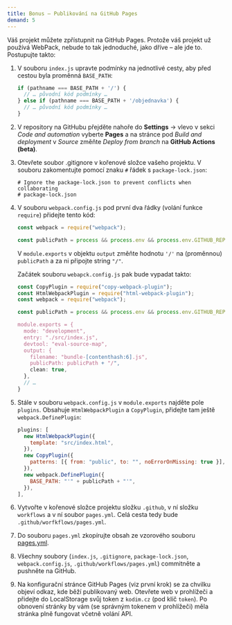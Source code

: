 ```yaml
---
title: Bonus – Publikování na GitHub Pages
demand: 5
---
```


Váš projekt můžete zpřístupnit na GitHub Pages. Protože váš projekt už používá WebPack, nebude to tak jednoduché, jako dříve – ale jde to. Postupujte takto:

1. V souboru `index.js` upravte podmínky na jednotlivé cesty, aby před cestou byla proměnná `BASE_PATH`:
   ```js
   if (pathname === BASE_PATH + '/') {
     // … původní kód podmínky …
   } else if (pathname === BASE_PATH + '/objednavka') {
     // … původní kód podmínky …
   }
   ```
1. V repository na GitHubu přejděte nahoře do **Settings** → vlevo v sekci _Code and automation_ vyberte **Pages** a na stránce pod _Build and deployment_ v _Source_ změňte _Deploy from branch_ na **GitHub Actions (beta)**.
1. Otevřete soubor .gitignore v kořenové složce vašeho projektu. V souboru zakomentujte pomocí znaku `#` řádek s `package-lock.json`:
   ```plain
   # Ignore the package-lock.json to prevent conflicts when collaborating
   # package-lock.json
   ```
1. V souboru `webpack.config.js` pod první dva řádky (volání funkce `require`) přidejte tento kód:

   ```js
   const webpack = require("webpack");

   const publicPath = process && process.env && process.env.GITHUB_REPOSITORY ? "/"+process.env.GITHUB_REPOSITORY.split(/)[1] : ""
   ```

   V `module.exports` v objektu `output` změňte hodnotu `'/'` na (proměnnou) `publicPath` a za ni připojte string `"/"`.

   Začátek souboru `webapck.config.js` pak bude vypadat takto:

   ```js
   const CopyPlugin = require("copy-webpack-plugin");
   const HtmlWebpackPlugin = require("html-webpack-plugin");
   const webpack = require("webpack");

   const publicPath = process && process.env && process.env.GITHUB_REPOSITORY ? "/"+process.env.GITHUB_REPOSITORY.split(/)[1] : ""

   module.exports = {
     mode: "development",
     entry: "./src/index.js",
     devtool: "eval-source-map",
     output: {
       filename: "bundle-[contenthash:6].js",
       publicPath: publicPath + "/",
       clean: true,
     },
     // …
   }
   ```

1. Stále v souboru `webpack.config.js` v `module.exports` najděte pole `plugins`. Obsahuje `HtmlWebpackPlugin` a `CopyPlugin`, přidejte tam ještě `webpack.DefinePlugin`:

   ```js
   plugins: [
     new HtmlWebpackPlugin({
       template: "src/index.html",
     }),
     new CopyPlugin({
       patterns: [{ from: "public", to: "", noErrorOnMissing: true }],
     }),
     new webpack.DefinePlugin({
       BASE_PATH: "'" + publicPath + "'",
     }),
   ],
   ```

1. Vytvořte v kořenové složce projektu složku `.github`, v ní složku `workflows` a v ní soubor `pages.yml`. Celá cesta tedy bude `.github/worfkflows/pages.yml`.
1. Do souboru `pages.yml` zkopírujte obsah ze vzorového souboru [pages.yml](https://github.com/FilipJirsak/cafelora-reseni/blob/main/.github/workflows/pages.yml).

1. Všechny soubory (`index.js`, `.gitignore`, `package-lock.json`, `webpack.config.js`, `.github/workflows/pages.yml`) commitněte a pushněte na GitHub.

1. Na konfigurační stránce GitHub Pages (viz první krok) se za chvilku objeví odkaz, kde běží publikovaný web. Otevřete web v prohlížeči a přidejte do LocalStorage svůj token z `kodim.cz` (pod klíč `token`). Po obnovení stránky by vám (se správným tokenem v prohlížeči) měla stránka plně fungovat včetně volání API.
